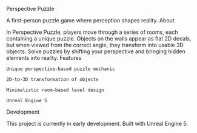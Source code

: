 Perspective Puzzle

A first-person puzzle game where perception shapes reality.
About

In Perspective Puzzle, players move through a series of rooms, each containing a unique puzzle. Objects on the walls appear as flat 2D decals, but when viewed from the correct angle, they transform into usable 3D objects. Solve puzzles by shifting your perspective and bringing hidden elements into reality.
Features

    Unique perspective-based puzzle mechanic

    2D-to-3D transformation of objects

    Minimalistic room-based level design

    Unreal Engine 5

Development

This project is currently in early development. Built with Unreal Engine 5.
